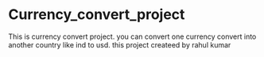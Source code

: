 # Currency_convert_project
This is currency convert project. you can convert one currency convert into another country like ind to usd. this project createed by rahul kumar
